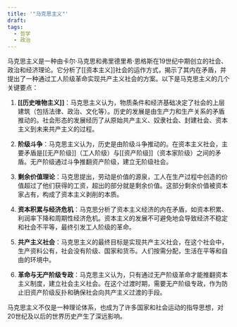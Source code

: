 ```yaml
---
title: '"马克思主义"'
draft: 
tags:
  - 哲学
  - 政治
---
```

马克思主义是一种由卡尔·马克思和弗里德里希·恩格斯在19世纪中期创立的社会、政治和经济理论。它分析了[[资本主义]]社会的运作方式，揭示了其内在矛盾，并提出了一种通过工人阶级革命实现共产主义社会的方案。以下是马克思主义的几个关键要点：

1. **[[历史唯物主义]]**：马克思主义认为，物质条件和经济基础决定了社会的上层建筑（包括法律、政治、文化等）。历史的发展是由生产力和生产关系的矛盾推动的。社会形态的发展经历了从原始共产主义、奴隶社会、封建社会、资本主义到未来共产主义的过程。
    
2. **阶级斗争**：马克思主义认为，历史是由阶级斗争推动的。在资本主义社会，主要矛盾是[[无产阶级]]（工人阶级）与[[资产阶级]]（资本家阶级）之间的矛盾。无产阶级通过斗争推翻资产阶级，建立无阶级社会。
    
3. **剩余价值理论**：马克思提出，劳动是价值的源泉，工人在生产过程中创造的价值超过了他们获得的工资，超出的部分就是剩余价值。这部分剩余价值被资本家占有，构成了资本主义剥削的本质。
    
4. **资本积累与经济危机**：马克思分析了资本主义经济的内在矛盾，如资本积累、利润率下降和周期性经济危机。资本主义的发展不可避免地会导致经济不稳定和社会不平等，最终引发工人阶级的革命。
    
5. **共产主义社会**：马克思主义的最终目标是实现共产主义社会，在这个社会中，生产资料公有，社会没有阶级、国家和货币。人们按需分配，生活在平等和自由的环境中。
    
6. **革命与无产阶级专政**：马克思主义认为，只有通过无产阶级革命才能推翻资本主义制度，建立社会主义社会。在这个过渡时期，需要无产阶级专政，作为防止旧资产阶级反扑和确保社会向共产主义过渡的手段。
    

马克思主义不仅是一种理论体系，也成为了许多国家和社会运动的指导思想，对20世纪及以后的世界历史产生了深远影响。
